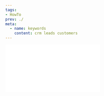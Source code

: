 ```yaml
---
tags:
- HowTo
prev: ./
meta:
  - name: keywords
    content: crm leads customers
---
```


![Kundenverwaltung](Kundenverwaltung.md)
